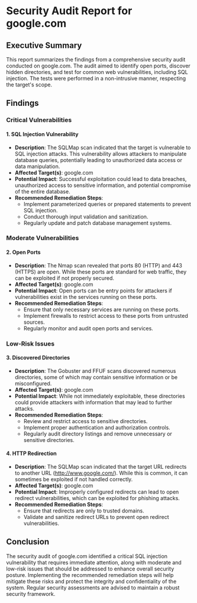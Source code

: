 # Security Audit Report for google.com

## Executive Summary
This report summarizes the findings from a comprehensive security audit conducted on google.com. The audit aimed to identify open ports, discover hidden directories, and test for common web vulnerabilities, including SQL injection. The tests were performed in a non-intrusive manner, respecting the target's scope.

## Findings

### Critical Vulnerabilities

#### 1. SQL Injection Vulnerability
- **Description**: The SQLMap scan indicated that the target is vulnerable to SQL injection attacks. This vulnerability allows attackers to manipulate database queries, potentially leading to unauthorized data access or data manipulation.
- **Affected Target(s)**: google.com
- **Potential Impact**: Successful exploitation could lead to data breaches, unauthorized access to sensitive information, and potential compromise of the entire database.
- **Recommended Remediation Steps**:
  - Implement parameterized queries or prepared statements to prevent SQL injection.
  - Conduct thorough input validation and sanitization.
  - Regularly update and patch database management systems.

### Moderate Vulnerabilities

#### 2. Open Ports
- **Description**: The Nmap scan revealed that ports 80 (HTTP) and 443 (HTTPS) are open. While these ports are standard for web traffic, they can be exploited if not properly secured.
- **Affected Target(s)**: google.com
- **Potential Impact**: Open ports can be entry points for attackers if vulnerabilities exist in the services running on these ports.
- **Recommended Remediation Steps**:
  - Ensure that only necessary services are running on these ports.
  - Implement firewalls to restrict access to these ports from untrusted sources.
  - Regularly monitor and audit open ports and services.

### Low-Risk Issues

#### 3. Discovered Directories
- **Description**: The Gobuster and FFUF scans discovered numerous directories, some of which may contain sensitive information or be misconfigured.
- **Affected Target(s)**: google.com
- **Potential Impact**: While not immediately exploitable, these directories could provide attackers with information that may lead to further attacks.
- **Recommended Remediation Steps**:
  - Review and restrict access to sensitive directories.
  - Implement proper authentication and authorization controls.
  - Regularly audit directory listings and remove unnecessary or sensitive directories.

#### 4. HTTP Redirection
- **Description**: The SQLMap scan indicated that the target URL redirects to another URL (http://www.google.com/). While this is common, it can sometimes be exploited if not handled correctly.
- **Affected Target(s)**: google.com
- **Potential Impact**: Improperly configured redirects can lead to open redirect vulnerabilities, which can be exploited for phishing attacks.
- **Recommended Remediation Steps**:
  - Ensure that redirects are only to trusted domains.
  - Validate and sanitize redirect URLs to prevent open redirect vulnerabilities.

## Conclusion
The security audit of google.com identified a critical SQL injection vulnerability that requires immediate attention, along with moderate and low-risk issues that should be addressed to enhance overall security posture. Implementing the recommended remediation steps will help mitigate these risks and protect the integrity and confidentiality of the system. Regular security assessments are advised to maintain a robust security framework.